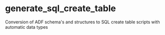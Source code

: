 # generate_sql_create_table
Conversion of ADF schema's and structures to SQL create table scripts with automatic data types
